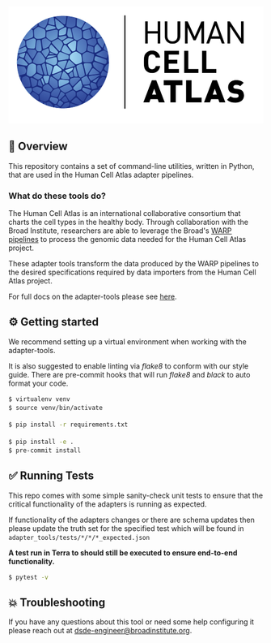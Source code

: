 <p align="center">
        <img src="assets/hca-logo.png">
</p>

## :dna: Overview

This repository contains a set of command-line utilities, written in Python, that are used in the Human Cell Atlas adapter pipelines. 

### What do these tools do?

The Human Cell Atlas is an international collaborative consortium that charts the cell types in the healthy body. Through collaboration with the Broad Institute, researchers are able to leverage
the Broad's [WARP pipelines](https://broadinstitute.github.io/warp/) to process the genomic data needed for the Human Cell Atlas project.

These adapter tools transform the data produced by the WARP pipelines to the desired specifications required by data importers from the Human Cell Atlas project.

For full docs on the adapter-tools please see [here](docs).

## :gear: Getting started

We recommend setting up a virtual environment when working with the adapter-tools. 

It is also suggested to enable linting via _flake8_ to conform with our style guide. There are pre-commit hooks that will run _flake8_ and _black_ to auto format your code.

```bash
$ virtualenv venv
$ source venv/bin/activate

$ pip install -r requirements.txt

$ pip install -e .
$ pre-commit install 
```

## :white_check_mark: Running Tests

This repo comes with some simple sanity-check unit tests to ensure that the critical functionality of the adapters is running as expected.

If functionality of the adapters changes or there are schema updates then please update the truth set for the specified test which will be found in `adapter_tools/tests/*/*/*_expected.json`

**A test run in Terra to should still be executed to ensure end-to-end functionality.**

```bash
$ pytest -v
```

## :boom: Troubleshooting
If you have any questions about this tool or need some help configuring it please reach out at [dsde-engineer@broadinstitute.org](dsde-engineer@broadinstitute.org).